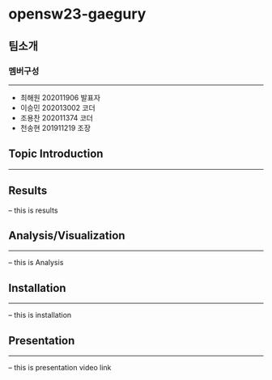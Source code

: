# opensw23-gaegury  
## 팀소개  
### 멤버구성  
---
- 최해원 202011906 발표자  
- 이승민 202013002 코더  
- 조용찬 202011374 코더  
- 천송현 201911219 조장  


## Topic Introduction  
---  
## Results   
– this is results  


## Analysis/Visualization    
---  
– this is Analysis  


## Installation  
---  
– this is installation  


## Presentation  
---  
– this is presentation video link  
